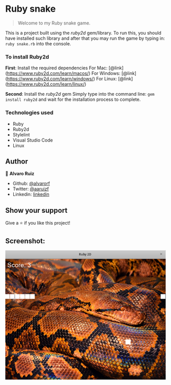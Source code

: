 # Ruby snake

> Welcome to my Ruby snake game. 

This is a project built using the *ruby2d* gem/library. To run this, you should have installed such library and after that you may run the game by typing in: ```ruby snake.rb``` into the console.

### To install Ruby2d
**First**: Install the required dependencies
For Mac: [@link] (https://www.ruby2d.com/learn/macos/)
For Windows: [@link] (https://www.ruby2d.com/learn/windows/)
For Linux: [@link] (https://www.ruby2d.com/learn/linux/)

**Second**: Install the *ruby2d* gem
Simply type into the command line: ```gem install ruby2d``` and wait for the installation process to complete.

### Technologies used
- Ruby
- Ruby2d
- Stylelint
- Visual Studio Code
- Linux

## Author

👤 **Alvaro Ruiz**

- Github: [@alvarorf](https://github.com/alvarorf)
- Twitter: [@aaruizf](https://twitter.com/aaruizf)
- Linkedin: [linkedin](https://www.linkedin.com/in/alvaro-r-22810915a/)


## Show your support

Give a ⭐️ if you like this project!


## Screenshot:

![screenshot](/screenshot.png)
